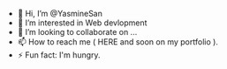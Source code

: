 - 👋 Hi, I’m @YasmineSan
- 👀 I’m interested in Web devlopment
- 💞️ I’m looking to collaborate on ...
- 📫 How to reach me ( HERE and soon on my portfolio ). 
- ⚡ Fun fact: I'm hungry.

<!---
YasmineSan/YasmineSan is a ✨ special ✨ repository because its `README.md` (this file) appears on your GitHub profile.
You can click the Preview link to take a look at your changes.
--->
